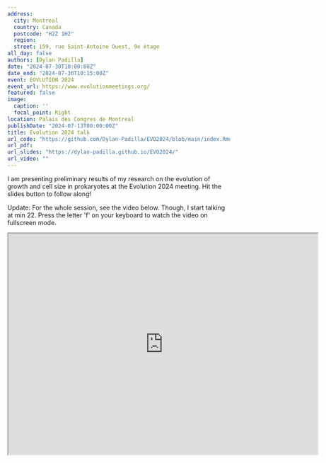 ```yaml
---
address:
  city: Montreal
  country: Canada
  postcode: "H2Z 1H2"
  region: 
  street: 159, rue Saint-Antoine Ouest, 9e étage
all_day: false
authors: [Dylan Padilla]
date: "2024-07-30T10:00:00Z"
date_end: "2024-07-30T10:15:00Z"
event: EOVLUTION 2024
event_url: https://www.evolutionmeetings.org/
featured: false
image:
  caption: ''
  focal_point: Right
location: Palais des Congres de Montreal
publishDate: "2024-07-13T00:00:00Z"
title: Evolution 2024 talk
url_code: "https://github.com/Dylan-Padilla/EVO2024/blob/main/index.Rmd"
url_pdf:
url_slides: "https://dylan-padilla.github.io/EVO2024/"
url_video: ""
---
```


I am presenting preliminary results of my research on the evolution of growth and cell size in prokaryotes at the Evolution 2024 meeting. Hit the slides button to follow along!

Update: For the whole session, see the video below. Though, I start talking at min 22. Press the letter 'f' on your keyboard to watch the video on fullscreen mode.

<iframe width="700" height="500"
src="https://youtube.com/embed/zgpd-XTCuis?si=Qg9f-qk6gvQKlAS8"
frameborder="1" allowfullscreen></iframe>

